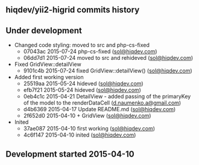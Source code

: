 hiqdev/yii2-higrid commits history
----------------------------------

## Under development

- Changed code styling: moved to src and php-cs-fixed
    - 07043ac 2015-07-24 php-cs-fixed (sol@hiqdev.com)
    - 06dd7d1 2015-07-24 moved to src and rehideved (sol@hiqdev.com)
- Fixed GridView::detailView
    - 9101c4b 2015-07-24 fixed GridView::detailView() (sol@hiqdev.com)
- Added first working version
    - 25519aa 2015-05-24 hideved (sol@hiqdev.com)
    - efb7f21 2015-05-24 hideved (sol@hiqdev.com)
    - 0eb4c1c 2015-04-21 DetailView - added passing of the primaryKey of the model to the renderDataCell (d.naumenko.a@gmail.com)
    - d4b6369 2015-04-17 Update README.md (sol@hiqdev.com)
    - 2f652d0 2015-04-10 + GridView (sol@hiqdev.com)
- Inited
    - 37ae087 2015-04-10 first working (sol@hiqdev.com)
    - 4c6f147 2015-04-10 inited (sol@hiqdev.com)

## Development started 2015-04-10

